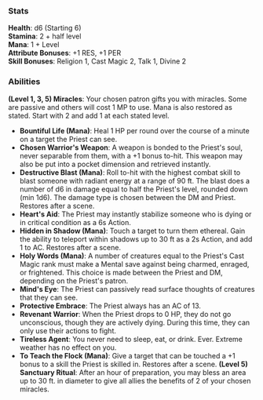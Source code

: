 ### Stats
**Health**: d6 (Starting 6)  
**Stamina**: 2 + half level  
**Mana**: 1 + Level  
**Attribute Bonuses**: +1 RES, +1 PER  
**Skill Bonuses**:  Religion 1, Cast Magic 2, Talk 1, Divine 2  
 
### Abilities
**(Level 1, 3, 5) Miracles**: Your chosen patron gifts you with miracles. Some are passive and others will cost 1 MP to use. Mana is also restored as stated. Start with 2 and add 1 at each stated level.  
- **Bountiful Life (Mana)**: Heal 1 HP per round over the course of a minute on a target the Priest can see.
- **Chosen Warrior's Weapon**: A weapon is bonded to the Priest's soul, never separable from them, with a +1 bonus to-hit. This weapon may also be put into a pocket dimension and retrieved instantly.
- **Destructive Blast (Mana)**: Roll to-hit with the highest combat skill to blast someone with radiant energy at a range of 90 ft. The blast does a number of d6 in damage equal to half the Priest's level, rounded down (min 1d6). The damage type is chosen between the DM and Priest. Restores after a scene.
- **Heart's Aid**: The Priest may instantly stabilize someone who is dying or in critical condition as a 6s Action.  
- **Hidden in Shadow (Mana)**: Touch a target to turn them ethereal. Gain the ability to teleport within shadows up to 30 ft as a 2s Action, and add 1 to AC. Restores after a scene.
- **Holy Words (Mana)**: A number of creatures equal to the Priest's Cast Magic rank must make a Mental save against being charmed, enraged, or frightened. This choice is made between the Priest and DM, depending on the Priest's patron.
- **Mind's Eye**: The Priest can passively read surface thoughts of creatures that they can see.
- **Protective Embrace**: The Priest always has an AC of 13.
- **Revenant Warrior**: When the Priest drops to 0 HP, they do not go unconscious, though they are actively dying. During this time, they can only use their actions to fight.
- **Tireless Agent**: You never need to sleep, eat, or drink. Ever. Extreme weather has no effect on you.
- **To Teach the Flock (Mana)**: Give a target that can be touched a +1 bonus to a skill the Priest is skilled in. Restores after a scene.
**(Level 5) Sanctuary Ritual**: After an hour of preparation, you may bless an area up to 30 ft. in diameter to give all allies the benefits of 2 of your chosen miracles.